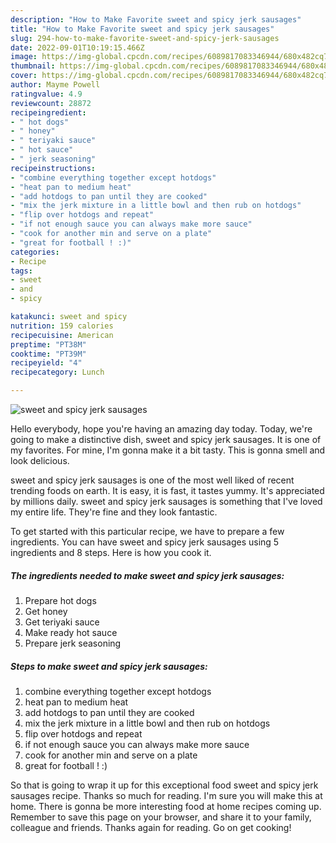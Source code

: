 ```yaml
---
description: "How to Make Favorite sweet and spicy jerk sausages"
title: "How to Make Favorite sweet and spicy jerk sausages"
slug: 294-how-to-make-favorite-sweet-and-spicy-jerk-sausages
date: 2022-09-01T10:19:15.466Z
image: https://img-global.cpcdn.com/recipes/6089817083346944/680x482cq70/sweet-and-spicy-jerk-sausages-recipe-main-photo.jpg
thumbnail: https://img-global.cpcdn.com/recipes/6089817083346944/680x482cq70/sweet-and-spicy-jerk-sausages-recipe-main-photo.jpg
cover: https://img-global.cpcdn.com/recipes/6089817083346944/680x482cq70/sweet-and-spicy-jerk-sausages-recipe-main-photo.jpg
author: Mayme Powell
ratingvalue: 4.9
reviewcount: 28872
recipeingredient:
- " hot dogs"
- " honey"
- " teriyaki sauce"
- " hot sauce"
- " jerk seasoning"
recipeinstructions:
- "combine everything together except hotdogs"
- "heat pan to medium heat"
- "add hotdogs to pan until they are cooked"
- "mix the jerk mixture in a little bowl and then rub on hotdogs"
- "flip over hotdogs and repeat"
- "if not enough sauce you can always make more sauce"
- "cook for another min and serve on a plate"
- "great for football ! :)"
categories:
- Recipe
tags:
- sweet
- and
- spicy

katakunci: sweet and spicy 
nutrition: 159 calories
recipecuisine: American
preptime: "PT38M"
cooktime: "PT39M"
recipeyield: "4"
recipecategory: Lunch

---
```



![sweet and spicy jerk sausages](https://img-global.cpcdn.com/recipes/6089817083346944/680x482cq70/sweet-and-spicy-jerk-sausages-recipe-main-photo.jpg)

Hello everybody, hope you're having an amazing day today. Today, we're going to make a distinctive dish, sweet and spicy jerk sausages. It is one of my favorites. For mine, I'm gonna make it a bit tasty. This is gonna smell and look delicious.



sweet and spicy jerk sausages is one of the most well liked of recent trending foods on earth. It is easy, it is fast, it tastes yummy. It's appreciated by millions daily. sweet and spicy jerk sausages is something that I've loved my entire life. They're fine and they look fantastic.


To get started with this particular recipe, we have to prepare a few ingredients. You can have sweet and spicy jerk sausages using 5 ingredients and 8 steps. Here is how you cook it.

<!--inarticleads1-->

##### The ingredients needed to make sweet and spicy jerk sausages:

1. Prepare  hot dogs
1. Get  honey
1. Get  teriyaki sauce
1. Make ready  hot sauce
1. Prepare  jerk seasoning




<!--inarticleads2-->

##### Steps to make sweet and spicy jerk sausages:

1. combine everything together except hotdogs
1. heat pan to medium heat
1. add hotdogs to pan until they are cooked
1. mix the jerk mixture in a little bowl and then rub on hotdogs
1. flip over hotdogs and repeat
1. if not enough sauce you can always make more sauce
1. cook for another min and serve on a plate
1. great for football ! :)




So that is going to wrap it up for this exceptional food sweet and spicy jerk sausages recipe. Thanks so much for reading. I'm sure you will make this at home. There is gonna be more interesting food at home recipes coming up. Remember to save this page on your browser, and share it to your family, colleague and friends. Thanks again for reading. Go on get cooking!
